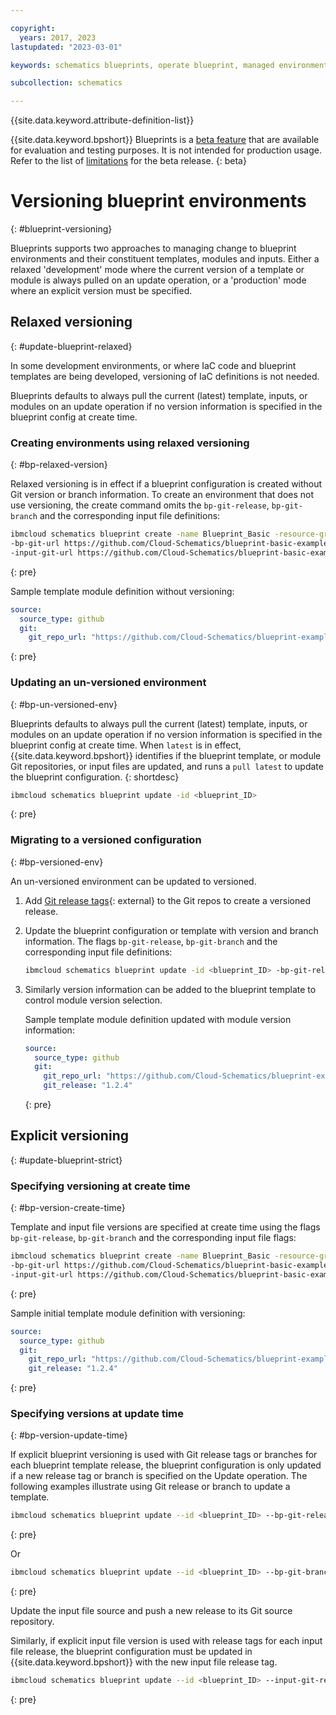 ```yaml
---

copyright:
  years: 2017, 2023
lastupdated: "2023-03-01"

keywords: schematics blueprints, operate blueprint, managed environments

subcollection: schematics

---
```


{{site.data.keyword.attribute-definition-list}}

{{site.data.keyword.bpshort}} Blueprints is a [beta feature](/docs/schematics?topic=schematics-bp-beta-limitations) that are available for evaluation and testing purposes. It is not intended for production usage. Refer to the list of [limitations](/docs/schematics?topic=schematics-bp-beta-limitations#sc-bp-beta-limitation) for the beta release.
{: beta}

# Versioning blueprint environments 
{: #blueprint-versioning}

Blueprints supports two approaches to managing change to blueprint environments and their constituent templates, modules and inputs. Either a relaxed 'development' mode where the current version of a template or module is always pulled on an update operation, or a 'production' mode where an explicit version must be specified. 

## Relaxed versioning
{: #update-blueprint-relaxed} 

In some development environments, or where IaC code and blueprint templates are being developed, versioning of IaC definitions is not needed. 

Blueprints defaults to always pull the current (latest) template, inputs, or modules on an update operation if no version information is specified in the blueprint config at create time. 


### Creating environments using relaxed versioning
{: #bp-relaxed-version}

Relaxed versioning is in effect if a blueprint configuration is created without Git version or branch information. To create an environment that does not use versioning, the create command omits the `bp-git-release`, `bp-git-branch` and the corresponding input file definitions:

```sh
ibmcloud schematics blueprint create -name Blueprint_Basic -resource-group Default \
-bp-git-url https://github.com/Cloud-Schematics/blueprint-basic-example -bp-git-file basic-blueprint.yaml \
-input-git-url https://github.com/Cloud-Schematics/blueprint-basic-example -input-git-file basic-input.yaml 
```
{: pre}

Sample template module definition without versioning:
```yaml
source:
  source_type: github
  git: 
    git_repo_url: "https://github.com/Cloud-Schematics/blueprint-example-modules/tree/main/IBM-ResourceGroup"
```
{: pre}

### Updating an un-versioned environment
{: #bp-un-versioned-env}

Blueprints defaults to always pull the current (latest) template, inputs, or modules on an update operation if no version information is specified in the blueprint config at create time. When `latest` is in effect, {{site.data.keyword.bpshort}} identifies if the blueprint template, or module Git repositories, or input files are updated, and runs a `pull latest` to update the blueprint configuration.
{: shortdesc}

```sh
ibmcloud schematics blueprint update -id <blueprint_ID> 
```
{: pre}

### Migrating to a versioned configuration
{: #bp-versioned-env}

An un-versioned environment can be updated to versioned. 

1. Add [Git release tags](https://docs.github.com/en/repositories/releasing-projects-on-github/managing-releases-in-a-repository){: external} to the Git repos to create a versioned release.   
2. Update the blueprint configuration or template with version and branch information. The flags `bp-git-release`, `bp-git-branch` and the corresponding input file definitions: 
    ```sh
    ibmcloud schematics blueprint update -id <blueprint_ID> -bp-git-release <x.y.z> -input-git-release <x.y.z>
    ```
3. Similarly version information can be added to the blueprint template to control module version selection. 

    Sample template module definition updated with module version information:
    ```yaml
    source:
      source_type: github
      git: 
        git_repo_url: "https://github.com/Cloud-Schematics/blueprint-example-modules/tree/main/IBM-ResourceGroup"
        git_release: "1.2.4"
    ```
    {: pre}

## Explicit versioning
{: #update-blueprint-strict} 

### Specifying versioning at create time
{: #bp-version-create-time}

Template and input file versions are specified at create time using the flags `bp-git-release`, `bp-git-branch` and the corresponding input file flags: 

```sh
ibmcloud schematics blueprint create -name Blueprint_Basic -resource-group Default \
-bp-git-url https://github.com/Cloud-Schematics/blueprint-basic-example -bp-git-file basic-blueprint.yaml --bp-git-release <x.y.z>\
-input-git-url https://github.com/Cloud-Schematics/blueprint-basic-example -input-git-file basic-input.yaml --input-git-release <x.y.z>
```
{: pre}

Sample initial template module definition with versioning:
```yaml
source:
  source_type: github
  git: 
    git_repo_url: "https://github.com/Cloud-Schematics/blueprint-example-modules/tree/main/IBM-ResourceGroup"
    git_release: "1.2.4"
```
{: pre}


### Specifying versions at update time
{: #bp-version-update-time}

If explicit blueprint versioning is used with Git release tags or branches for each blueprint template release, the blueprint configuration is only updated if a new release tag or branch is specified on the Update operation. The following examples illustrate using Git release or branch to update a template. 

```sh
ibmcloud schematics blueprint update --id <blueprint_ID> --bp-git-release <x.y.z>
```
{: pre}

Or 
```sh
ibmcloud schematics blueprint update --id <blueprint_ID> --bp-git-branch <production_test>
```
{: pre}


Update the input file source and push a new release to its Git source repository. 

Similarly, if explicit input file version is used with release tags for each input file release, the blueprint configuration must be updated in {{site.data.keyword.bpshort}} with the new input file release tag.  

```sh
ibmcloud schematics blueprint update --id <blueprint_ID> --input-git-release x.y.z  
```
{: pre}
